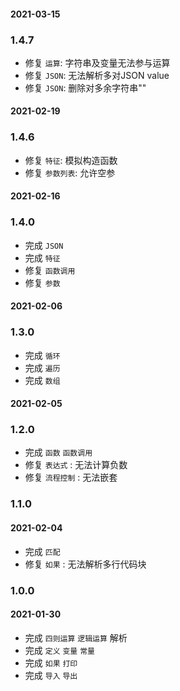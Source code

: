 
#### 2021-03-15
### 1.4.7

* 修复 `运算`: 字符串及变量无法参与运算
* 修复 `JSON`: 无法解析多对JSON value
* 修复 `JSON`: 删除对多余字符串""
#### 2021-02-19
### 1.4.6

* 修复 `特征`: 模拟构造函数
* 修复 `参数列表`: 允许空参

#### 2021-02-16
### 1.4.0

* 完成 `JSON`
* 完成 `特征`
* 修复 `函数调用`
* 修复 `参数`

#### 2021-02-06
### 1.3.0

* 完成 `循环`
* 完成 `遍历`
* 完成 `数组`


#### 2021-02-05
### 1.2.0

* 完成 `函数` `函数调用`
* 修复 `表达式` : 无法计算负数
* 修复 `流程控制` : 无法嵌套

### 1.1.0
#### 2021-02-04

* 完成 `匹配`
* 修复 `如果` : 无法解析多行代码块

### 1.0.0
#### 2021-01-30
* 完成 `四则运算` `逻辑运算` 解析
* 完成 `定义` `变量` `常量`
* 完成 `如果` `打印`
* 完成 `导入` `导出`